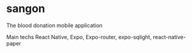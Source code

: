 # sangon

The blood donation mobile application

Main techs React Native, Expo, Expo-router, expo-sqlight, react-native-paper
